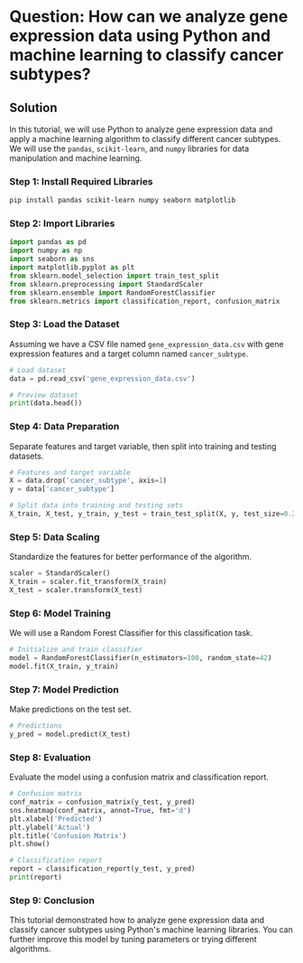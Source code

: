 # Question: How can we analyze gene expression data using Python and machine learning to classify cancer subtypes?

## Solution

In this tutorial, we will use Python to analyze gene expression data and apply a machine learning algorithm to classify different cancer subtypes. We will use the `pandas`, `scikit-learn`, and `numpy` libraries for data manipulation and machine learning.

### Step 1: Install Required Libraries

```bash
pip install pandas scikit-learn numpy seaborn matplotlib
```

### Step 2: Import Libraries

```python
import pandas as pd
import numpy as np
import seaborn as sns
import matplotlib.pyplot as plt
from sklearn.model_selection import train_test_split
from sklearn.preprocessing import StandardScaler
from sklearn.ensemble import RandomForestClassifier
from sklearn.metrics import classification_report, confusion_matrix
```

### Step 3: Load the Dataset

Assuming we have a CSV file named `gene_expression_data.csv` with gene expression features and a target column named `cancer_subtype`.

```python
# Load dataset
data = pd.read_csv('gene_expression_data.csv')

# Preview dataset
print(data.head())
```

### Step 4: Data Preparation

Separate features and target variable, then split into training and testing datasets.

```python
# Features and target variable
X = data.drop('cancer_subtype', axis=1)
y = data['cancer_subtype']

# Split data into training and testing sets
X_train, X_test, y_train, y_test = train_test_split(X, y, test_size=0.2, random_state=42)
```

### Step 5: Data Scaling

Standardize the features for better performance of the algorithm.

```python
scaler = StandardScaler()
X_train = scaler.fit_transform(X_train)
X_test = scaler.transform(X_test)
```

### Step 6: Model Training

We will use a Random Forest Classifier for this classification task.

```python
# Initialize and train classifier
model = RandomForestClassifier(n_estimators=100, random_state=42)
model.fit(X_train, y_train)
```

### Step 7: Model Prediction

Make predictions on the test set.

```python
# Predictions
y_pred = model.predict(X_test)
```

### Step 8: Evaluation

Evaluate the model using a confusion matrix and classification report.

```python
# Confusion matrix
conf_matrix = confusion_matrix(y_test, y_pred)
sns.heatmap(conf_matrix, annot=True, fmt='d')
plt.xlabel('Predicted')
plt.ylabel('Actual')
plt.title('Confusion Matrix')
plt.show()

# Classification report
report = classification_report(y_test, y_pred)
print(report)
```

### Step 9: Conclusion

This tutorial demonstrated how to analyze gene expression data and classify cancer subtypes using Python's machine learning libraries. You can further improve this model by tuning parameters or trying different algorithms.
